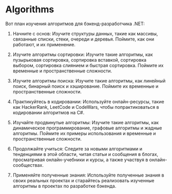 # Algorithms

Вот план изучения алгоритмов для бэкенд-разработчика .NET:

1. Начните с основ: Изучите структуры данных, такие как массивы, связанные списки, стеки, очереди и деревья. Поймите, как они работают, и их применение.

2. Изучите алгоритмы сортировки: Изучите такие алгоритмы, как пузырьковая сортировка, сортировка вставкой, сортировка выбором, сортировка слиянием и быстрая сортировка. Поймите их временные и пространственные сложности.

3. Изучите алгоритмы поиска: Изучите такие алгоритмы, как линейный поиск, бинарный поиск и хэширование. Поймите их временные и пространственные сложности.

4. Практикуйтесь в кодировании: Используйте онлайн-ресурсы, такие как HackerRank, LeetCode и CodeWars, чтобы попрактиковаться в кодировании алгоритмов на C#.

5. Изучайте продвинутые алгоритмы: Изучите такие алгоритмы, как динамическое программирование, графовые алгоритмы и жадные алгоритмы. Поймите их примеры использования и временные и пространственные сложности.

6. Продолжайте учиться: Следите за новыми алгоритмами и тенденциями в этой области, читая статьи и сообщения в блогах, просматривая онлайн-учебники и курсы, а также участвуя в онлайн-сообществах.

7. Применяйте полученные знания: Используйте полученные знания в своих реальных проектах и старайтесь реализовать изученные алгоритмы в проектах по разработке бэкенда.
